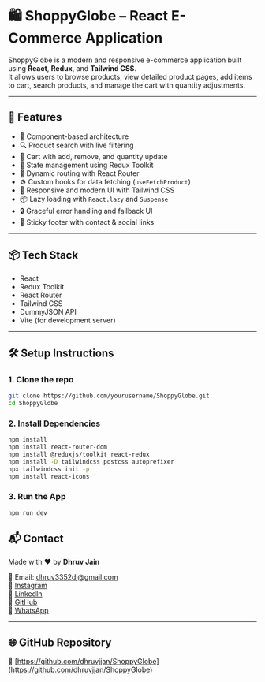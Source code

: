 # 🛍️ ShoppyGlobe – React E-Commerce Application

ShoppyGlobe is a modern and responsive e-commerce application built using **React**, **Redux**, and **Tailwind CSS**.  
It allows users to browse products, view detailed product pages, add items to cart, search products, and manage the cart with quantity adjustments.

---

## 🔧 Features

- 🧩 Component-based architecture  
- 🔍 Product search with live filtering  
- 🛒 Cart with add, remove, and quantity update  
- 🧠 State management using Redux Toolkit  
- 🔗 Dynamic routing with React Router  
- ⚙️ Custom hooks for data fetching (`useFetchProduct`)  
- 💅 Responsive and modern UI with Tailwind CSS  
- 📦 Lazy loading with `React.lazy` and `Suspense`  
- 🔒 Graceful error handling and fallback UI  
- 📱 Sticky footer with contact & social links  

---

## 📦 Tech Stack

- React  
- Redux Toolkit  
- React Router  
- Tailwind CSS  
- DummyJSON API  
- Vite (for development server)  

---

## 🛠️ Setup Instructions

### 1. Clone the repo
```bash
git clone https://github.com/yourusername/ShoppyGlobe.git
cd ShoppyGlobe
```
### 2. Install Dependencies
```bash
npm install
npm install react-router-dom
npm install @reduxjs/toolkit react-redux
npm install -D tailwindcss postcss autoprefixer
npx tailwindcss init -p
npm install react-icons

```

### 3. Run the App
```bash
npm run dev
```

## 📬 Contact

Made with ❤️ by **Dhruv Jain**  

📧 Email: [dhruv3352dj@gmail.com](mailto:dhruv3352dj@gmail.com)  
🔗 [Instagram](https://instagram.com/dhruvjain.03)  
🔗 [LinkedIn](https://linkedin.com/in/dhruv3352dj)  
🔗 [GitHub](https://github.com/dhruvjjan)  
📱 [WhatsApp](https://wa.me/919685082298)

---

## 🌐 GitHub Repository

🔗 [https://github.com/dhruvjjan/ShoppyGlobe](https://github.com/dhruvjjan/ShoppyGlobe)
